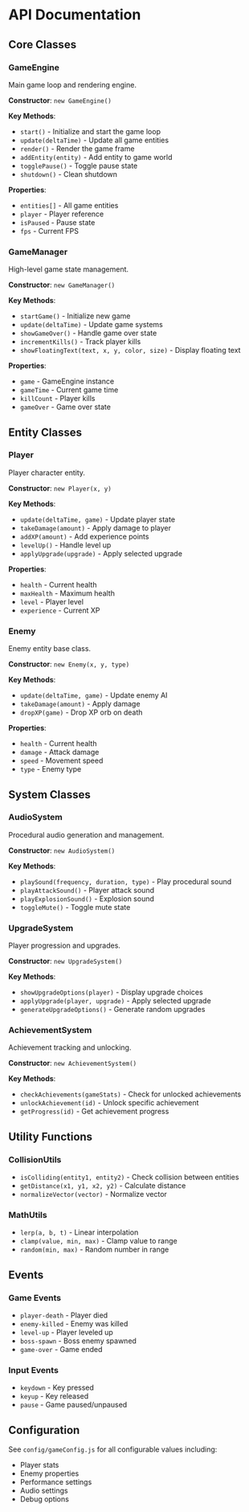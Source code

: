 # API Documentation

## Core Classes

### GameEngine
Main game loop and rendering engine.

**Constructor**: `new GameEngine()`

**Key Methods**:
- `start()` - Initialize and start the game loop
- `update(deltaTime)` - Update all game entities
- `render()` - Render the game frame
- `addEntity(entity)` - Add entity to game world
- `togglePause()` - Toggle pause state
- `shutdown()` - Clean shutdown

**Properties**:
- `entities[]` - All game entities
- `player` - Player reference
- `isPaused` - Pause state
- `fps` - Current FPS

### GameManager
High-level game state management.

**Constructor**: `new GameManager()`

**Key Methods**:
- `startGame()` - Initialize new game
- `update(deltaTime)` - Update game systems
- `showGameOver()` - Handle game over state
- `incrementKills()` - Track player kills
- `showFloatingText(text, x, y, color, size)` - Display floating text

**Properties**:
- `game` - GameEngine instance
- `gameTime` - Current game time
- `killCount` - Player kills
- `gameOver` - Game over state

## Entity Classes

### Player
Player character entity.

**Constructor**: `new Player(x, y)`

**Key Methods**:
- `update(deltaTime, game)` - Update player state
- `takeDamage(amount)` - Apply damage to player
- `addXP(amount)` - Add experience points
- `levelUp()` - Handle level up
- `applyUpgrade(upgrade)` - Apply selected upgrade

**Properties**:
- `health` - Current health
- `maxHealth` - Maximum health
- `level` - Player level
- `experience` - Current XP

### Enemy
Enemy entity base class.

**Constructor**: `new Enemy(x, y, type)`

**Key Methods**:
- `update(deltaTime, game)` - Update enemy AI
- `takeDamage(amount)` - Apply damage
- `dropXP(game)` - Drop XP orb on death

**Properties**:
- `health` - Current health
- `damage` - Attack damage
- `speed` - Movement speed
- `type` - Enemy type

## System Classes

### AudioSystem
Procedural audio generation and management.

**Constructor**: `new AudioSystem()`

**Key Methods**:
- `playSound(frequency, duration, type)` - Play procedural sound
- `playAttackSound()` - Player attack sound
- `playExplosionSound()` - Explosion sound
- `toggleMute()` - Toggle mute state

### UpgradeSystem
Player progression and upgrades.

**Constructor**: `new UpgradeSystem()`

**Key Methods**:
- `showUpgradeOptions(player)` - Display upgrade choices
- `applyUpgrade(player, upgrade)` - Apply selected upgrade
- `generateUpgradeOptions()` - Generate random upgrades

### AchievementSystem
Achievement tracking and unlocking.

**Constructor**: `new AchievementSystem()`

**Key Methods**:
- `checkAchievements(gameStats)` - Check for unlocked achievements
- `unlockAchievement(id)` - Unlock specific achievement
- `getProgress(id)` - Get achievement progress

## Utility Functions

### CollisionUtils
- `isColliding(entity1, entity2)` - Check collision between entities
- `getDistance(x1, y1, x2, y2)` - Calculate distance
- `normalizeVector(vector)` - Normalize vector

### MathUtils
- `lerp(a, b, t)` - Linear interpolation
- `clamp(value, min, max)` - Clamp value to range
- `random(min, max)` - Random number in range

## Events

### Game Events
- `player-death` - Player died
- `enemy-killed` - Enemy was killed
- `level-up` - Player leveled up
- `boss-spawn` - Boss enemy spawned
- `game-over` - Game ended

### Input Events  
- `keydown` - Key pressed
- `keyup` - Key released
- `pause` - Game paused/unpaused

## Configuration

See `config/gameConfig.js` for all configurable values including:
- Player stats
- Enemy properties  
- Performance settings
- Audio settings
- Debug options
